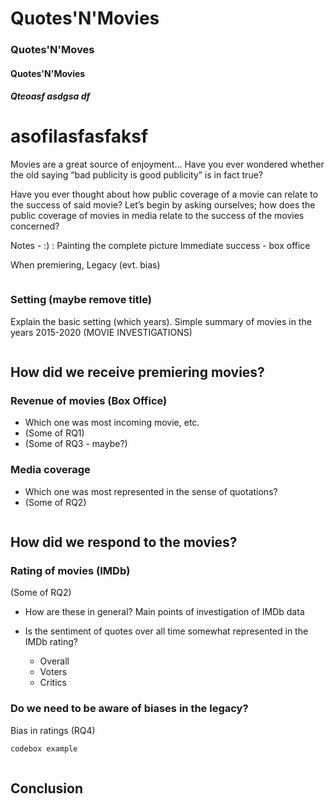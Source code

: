 <h1> Quotes'N'Movies </h1>
<h3> Quotes'N'Moves </h3>
<h4> Quotes'N'Movies </h4>
<h5> Qteoasf asdgsa df </h5>
<h1> asofilasfasfaksf </h1>

   
Movies are a great source of enjoyment...
Have you ever wondered whether the old saying “bad publicity is good publicity” is in fact true? 

Have you ever thought about how public coverage of a movie can relate to the success of said movie?
Let’s begin by asking ourselves; how does the public coverage of movies in media relate to the success of the movies concerned?


Notes - :) :
Painting the complete picture
Immediate success - box office

When premiering, Legacy (evt. bias)



```markdown
```


### Setting (maybe remove title)

Explain the basic setting (which years). Simple summary of movies in the years 2015-2020 
(MOVIE INVESTIGATIONS)
```markdown
```

## How did we receive premiering movies? 

### Revenue of movies (Box Office)

- Which one was most incoming movie, etc.
- (Some of RQ1)
- (Some of RQ3 - maybe?)

### Media coverage 

- Which one was most represented in the sense of quotations?
- (Some of RQ2)

```markdown
```
## How did we respond to the movies? 

### Rating of movies (IMDb) 
(Some of RQ2)

- How are these in general? Main points of investigation of IMDb data

- Is the sentiment of quotes over all time somewhat represented in the IMDb rating?
   - Overall
   - Voters
   - Critics


### Do we need to be aware of biases in the legacy? 
Bias in ratings
(RQ4)




```markdown
codebox example
```

```markdown
```

## Conclusion
